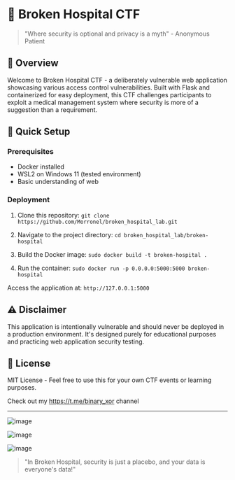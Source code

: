 # 🏥 Broken Hospital CTF

> "Where security is optional and privacy is a myth" - Anonymous Patient

## 🎯 Overview
Welcome to Broken Hospital CTF - a deliberately vulnerable web application showcasing various access control vulnerabilities. Built with Flask and containerized for easy deployment, this CTF challenges participants to exploit a medical management system where security is more of a suggestion than a requirement.

## 🚀 Quick Setup

### Prerequisites
- Docker installed
- WSL2 on Windows 11 (tested environment)
- Basic understanding of web

### Deployment

1. Clone this repository:
   ```git clone https://github.com/Morronel/broken_hospital_lab.git```

2. Navigate to the project directory:
   ```cd broken_hospital_lab/broken-hospital```

3. Build the Docker image:
   ```sudo docker build -t broken-hospital .```

4. Run the container:
   ```sudo docker run -p 0.0.0.0:5000:5000 broken-hospital```

Access the application at: `http://127.0.0.1:5000`

## ⚠️ Disclaimer
This application is intentionally vulnerable and should never be deployed in a production environment. It's designed purely for educational purposes and practicing web application security testing.

## 📝 License
MIT License - Feel free to use this for your own CTF events or learning purposes.

Check out my https://t.me/binary_xor channel

---

![image](https://github.com/user-attachments/assets/c2c88893-72e1-4c09-9db0-72a9a4c957d1)

![image](https://github.com/user-attachments/assets/07af21c9-12f9-4681-b4d9-bcf51a76b90b)

![image](https://github.com/user-attachments/assets/1d25fd10-465f-4c92-8419-700a185dcacc)


> "In Broken Hospital, security is just a placebo, and your data is everyone's data!"
